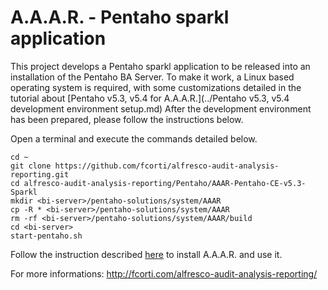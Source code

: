 A.A.A.R. - Pentaho sparkl application
===

This project develops a Pentaho sparkl application to be released into an installation of the Pentaho BA Server.
To make it work, a Linux based operating system is required, with some customizations detailed in the tutorial about [Pentaho v5.3, v5.4 for A.A.A.R.](../Pentaho v5.3, v5.4 development environment setup.md)
After the development environment has been prepared, please follow the instructions below.

Open a terminal and execute the commands detailed below.

    cd ~
    git clone https://github.com/fcorti/alfresco-audit-analysis-reporting.git
    cd alfresco-audit-analysis-reporting/Pentaho/AAAR-Pentaho-CE-v5.3-Sparkl
    mkdir <bi-server>/pentaho-solutions/system/AAAR
    cp -R * <bi-server>/pentaho-solutions/system/AAAR
    rm -rf <bi-server>/pentaho-solutions/system/AAAR/build
    cd <bi-server>
    start-pentaho.sh

Follow the instruction described [here](http://fcorti.com/alfresco-audit-analysis-reporting/aaar-how-to-install/aaar-install/) to install A.A.A.R. and use it.

For more informations:
http://fcorti.com/alfresco-audit-analysis-reporting/
